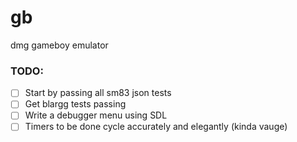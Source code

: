 # gb
dmg gameboy emulator

### TODO:
* [ ] Start by passing all sm83 json tests
* [ ] Get blargg tests passing
* [ ] Write a debugger menu using SDL
* [ ] Timers to be done cycle accurately and elegantly (kinda vauge)